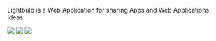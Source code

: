 Lightbulb is a Web Application for sharing Apps and Web Applications Ideas.

<img src="https://lh3.googleusercontent.com/DTNjCYiVwzekZW30kSMbxZSyFmnn1G6hl7_UGIrv9Ze3HEkDEI8aZb775OOUvVMgE5d1dmmmI6pgqQ0t9Z0ybBHdF10TZirOem9rXqjDy-lwcxIHKNrC0CKlro7LDKxUEfZw-dv3iiXRBz0OA7s3b0BIDrgwSf6tVi-2yEHKmvlI-z8Fvr9amIJPuFQoi3hl6IsLx8RlfkWGOhDNLimuQBSMtEtuZRKZwAmvKeAUKqQntZw6FWYYBg8ydyrw5V_msmiz9n8-2Teow5vLu_RtUusbSZWFZuNGfXJAmEGZZRazaIJBKkRZDptx7QclYYeE_UDFXaS0_Eq39pOThvg5oKQOA5ry5fA89JCYkcqfHnf3Ix1gxzZhXg7bh0ftbuAIDtMjj5a7KGqC0n3uCOoBJPw-idjBNmEi9lRBIIrDFvBKchNKWiTrujuCkYEKURrhAssbQKverbSICFyVP6FSnhV9HQSzItAcF3Xhyfy4SkohmoW6aL85-xqCPBbue_YZa6CNrpSLiYuSNl9sJyHYY0kHXKafNZ1oJjrbZ_ar7OhnN9iRQMCfOwOKwQ1Pwr1ENbLOuT7xpw8uQCIVr_xpB-0QVRe4ohOG1YO9mNedNfQ4R-TVcazVczp_fYM5iBLTIzPBWmF8MhhNQaWFJ8yycYDPG_mxBhhBhRaAZMia127f8OVT8srXIlL_tARL4VnKSaZZlz7zqg4N6t_owNbuFDYm=w1113-h625-no">

<img src="https://lh3.googleusercontent.com/yjaOyH533dDAIl-44-2fm27YWoWaE3Mz0oyfehIERd6dYj_JSHNbGach6E2dNm6-M60x3mAW8AWoorUFkibuxBgfHYSWP4LCTC_BS5Gy1dNpyARaadN7_Fu3DGUGet3YYuuhuv3mSt3YDOMw1Y6dagbZgRb2pGWm7SEJCg_X6lsyUNz6E-Rx3qcOKBa9d6egx73hOljdx60zEVkk2kaS_Ab7yYt1yFBgrNB7o2PCd9BBbkWDeVqxliWtmWq8hfuIDiyKsVwkZVyQbv8MMwNLqB8EGJ9p1u_5_ocKgb5D2BrlQEXBoXbgscG9YS_KRx1TSe-eaFgsnI7lJXMd1N42qg3ovH55GwFIqmV6ORb30LBx1EldseFbBsy_aDrpwFQ35RITq1_OGpx0DN8TYvhBtDGSlamK73tS8G3kuFEftondxwBOWgCdAP4GCdapp9t827Q-dCjbV4qXy06OOSNuWHuv79UMM5xlqWy8Kutmzt14w-1W5PlCDV4Gr1ykSknChsNSeuNwMUzUfkOgQpVhOYWQbB4gDAFob9Hzp_Jp5ygQlBsx2H1rf9hIfqOxdl8ZKhyydIH8FMe1fTGntxfCNLqX5afBrSqR1bo8fQ8McaCO__jnwN9ZZM1Y7yaZgtdDxbg3023dWPoJ7weDKZ-uu1Htizr8bM4=w1113-h625-no">

<img src="https://lh3.googleusercontent.com/xl9u1plL9AsoFdIWSDDrXExjzmrUDi3EZe8qmDlFvIa0w-vFpp20pQ3lDDLNpYraFLQkoj-r2Hfe3srwITjr1CNu9LCQ3LgAjinU-2y4J0YW4PUXgu2znZCpTPXxJjBF5RkhLXXanSUgD2gQwE8wVZXsiS_0ayzCGfk2nDySVczVYjm5nLFS8fYz3QPyKcSxEe5TnZi6c6Z6U2rD3o93m9-qde-qsCIbLN7EqANtH0OPmTB2KVBtNTCBu5HlRyw0agsJywKXaUgcK2kfHmeFwaSRkxYvOEmZEk__AQygEM9-vNvYnRIKkGg0wHB80IjgJP7NE7I3PIO_Xi2086jXFYLl_fqY_q3LHsXdx3alSmuNM0eQ09m8m464hrlYEEKcE4U9sTmWMrVcSK6v4cdJR-LMzZLfqIwIiNJZHNZJBC1T39-bUAFcGBHPUurh6ozVsBFxzQWCBiUx7Oq4IEo6Y70BEYyxGHfi-J4k3undZ5InleRNpG1RUn4quAUzC4lAAvhp0qnCH7uo7_vNF2QUxIlCuJiHwR8w6xfDPNX96pr2JJVPrw1HwmXW-IweU88_Ao4nDO_dwyPGjmgUCsAg5NoUXCFGY3FEH4wYL_u3KAMIWSs-666UntxGOyYCqd5Jj5YuKv8LjNr2aaQqPdl8GwsyUcz6Fbg=w1113-h625-no">
